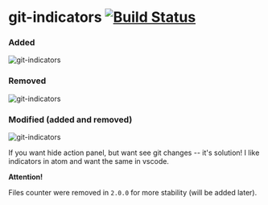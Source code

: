 # git-indicators [![Build Status](https://travis-ci.org/lamartire/vscode-git-indicators.svg?branch=master)](https://travis-ci.org/lamartire/vscode-git-indicators)

### Added

![git-indicators](https://raw.githubusercontent.com/lamartire/vscode-git-indicators/master/preview/added.png)

### Removed

![git-indicators](https://raw.githubusercontent.com/lamartire/vscode-git-indicators/master/preview/removed.png)

### Modified (added and removed)

![git-indicators](https://raw.githubusercontent.com/lamartire/vscode-git-indicators/master/preview/modified.png)

If you want hide action panel, but want see git changes -- it's solution! I like
indicators in atom and want the same in vscode.

**Attention!**

Files counter were removed in `2.0.0` for more stability (will be added later).
